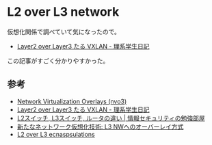 # L2 over L3 network

仮想化関係で調べていて気になったので。

 - [Layer2 over Layer3 たる VXLAN - 理系学生日記](https://kiririmode.hatenablog.jp/entry/20150603/1433263336)

この記事がすごく分かりやすかった。

## 参考
 - [Network Virtualization Overlays (nvo3)](https://datatracker.ietf.org/wg/nvo3/charter/)
 - [Layer2 over Layer3 たる VXLAN - 理系学生日記](https://kiririmode.hatenablog.jp/entry/20150603/1433263336)
 - [L2スイッチ, L3スイッチ, ルータの違い | 情報セキュリティの勉強部屋](http://sc.ipsecdh.net/entry/656)
 - [新たなネットワーク仮想化技術: L3 NWへのオーバーレイ方式](https://research.sakura.ad.jp/wp-content/uploads/2012/08/20120615-interop-nvo3.pdf)
 - [L2 over L3 ecnaspsulations](https://www.slideshare.net/motonorishindo/l2-over-l3-ecnaspsulations)
